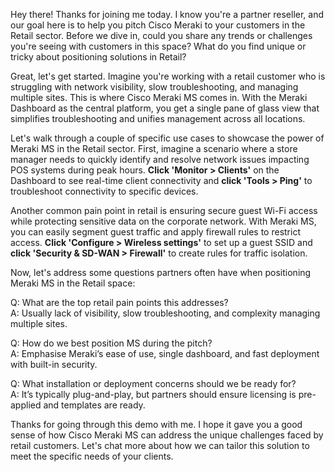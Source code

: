 Hey there! Thanks for joining me today. I know you're a partner reseller, and our goal here is to help you pitch Cisco Meraki to your customers in the Retail sector. Before we dive in, could you share any trends or challenges you're seeing with customers in this space? What do you find unique or tricky about positioning solutions in Retail?

Great, let's get started. Imagine you're working with a retail customer who is struggling with network visibility, slow troubleshooting, and managing multiple sites. This is where Cisco Meraki MS comes in. With the Meraki Dashboard as the central platform, you get a single pane of glass view that simplifies troubleshooting and unifies management across all locations.

Let's walk through a couple of specific use cases to showcase the power of Meraki MS in the Retail sector. First, imagine a scenario where a store manager needs to quickly identify and resolve network issues impacting POS systems during peak hours. **Click 'Monitor > Clients'** on the Dashboard to see real-time client connectivity and **click 'Tools > Ping'** to troubleshoot connectivity to specific devices.

Another common pain point in retail is ensuring secure guest Wi-Fi access while protecting sensitive data on the corporate network. With Meraki MS, you can easily segment guest traffic and apply firewall rules to restrict access. **Click 'Configure > Wireless settings'** to set up a guest SSID and **click 'Security & SD-WAN > Firewall'** to create rules for traffic isolation.

Now, let's address some questions partners often have when positioning Meraki MS in the Retail space:

Q: What are the top retail pain points this addresses?  
A: Usually lack of visibility, slow troubleshooting, and complexity managing multiple sites.

Q: How do we best position MS during the pitch?  
A: Emphasise Meraki’s ease of use, single dashboard, and fast deployment with built-in security.

Q: What installation or deployment concerns should we be ready for?  
A: It’s typically plug-and-play, but partners should ensure licensing is pre-applied and templates are ready.

Thanks for going through this demo with me. I hope it gave you a good sense of how Cisco Meraki MS can address the unique challenges faced by retail customers. Let's chat more about how we can tailor this solution to meet the specific needs of your clients.